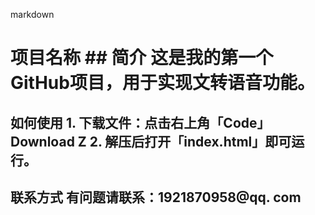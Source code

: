 markdown 

# 项目名称 ## 简介 这是我的第一个GitHub项目，用于实现文转语音功能。 

## 如何使用 1. 下载文件：点击右上角「Code」 Download Z 2. 解压后打开「index.html」即可运行。 

## 联系方式 有问题请联系：1921870958@qq. com
